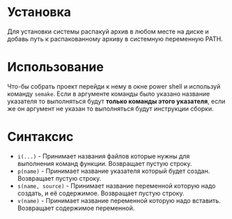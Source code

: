 # Установка

Для установки системы распакуй архив в любом месте на диске и добавь путь к распакованному архиву 
в системную переменную PATH.

# Использование

Что-бы собрать проект перейди к нему в окне power shell и используй команду ``semake``.
Если в аргументе команды было указано название указателя то выполняться будут **только команды этого 
указателя**, если же он аргумент не указан то выполняться будут инструкции сборки.

# Синтаксис

* ``i(...)`` - Принимает названия файлов которые нужны для выполнения команд функции. Возвращает пустую строку.
* ``p(name)`` - Принимает название указателя который будет создан. Возвращает пустую строку.
* ``s(name, source)`` - Принимает название переменной которую надо создать, и её содержимое. Возвращает пустую строку.
* ``v(name)`` - Принимает название переменной которую надо вставить. Возвращает содержимое переменной.
